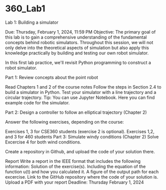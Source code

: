 # 360_Lab1
Lab 1: Building a simulator

Due: Thursday, February 1, 2024, 11:59 PM
Objective: The primary goal of this lab is to gain a comprehensive understanding of the fundamental concepts behind robotic simulators. Throughout this session, we will not only delve into the theoretical aspects of simulation but also apply this knowledge practically by building and testing our own robot simulator.

In this first lab practice, we'll revisit Python programming to construct a robot simulator.

Part 1: Review concepts about the point robot

Read Chapters 1 and 2 of the course notes
Follow the steps in Section 2.4 to build a simulator in Python.
Test your simulator with a line trajectory and a circular trajectory. 
Tip: You can use Jupyter Notebook. Here you can find example code for the simulator.

Part 2: Design a controller to follow an elliptical trajectory (Chapter 2)

Answer the following exercises, depending on the course:

Exercises 1, 3 for CSE360 students​ (exercise 2 is optional).
Exercises 1,2, and 3 for 460 students
Part 3: Simulate windy conditions (Chapter 2)
Solve Excercise 4 for both wind conditions. 

Create a repository in Github, and upload the code of your solution there.

Report
Write a report in the IEEE format that includes the following information:
Solution of the exercise(s). Including the equation of the function u(t) and how you calculated it.
A figure of the output path for each excercise.
Link to the GitHub repository where the code of your solution is.
Upload a PDF with your report
Deadline: Thursday February 1, 2024

